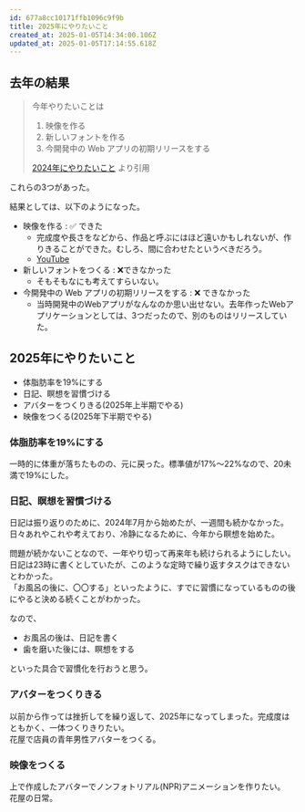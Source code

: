 ```yaml
---
id: 677a8cc10171ffb1096c9f9b
title: 2025年にやりたいこと
created_at: 2025-01-05T14:34:00.106Z
updated_at: 2025-01-05T17:14:55.618Z
---
```


<h2>去年の結果</h2>
<blockquote>
<p>今年やりたいことは</p>
<ol>
<li>映像を作る</li>
<li>新しいフォントを作る</li>
<li>今開発中の Web アプリの初期リリースをする</li>
</ol>
<p><a href="./2024-01-13">2024年にやりたいこと</a> より引用</p>
</blockquote>
<p>これらの3つがあった。</p>
<p>結果としては、以下のようになった。</p>
<ul>
<li>映像を作る : ✅ できた
<ul>
<li>完成度や長さをなどから、作品と呼ぶにはほど遠いかもしれないが、作りきることができた。むしろ、間に合わせたというべきだろう。</li>
<li><a href="https://youtu.be/KvNS6M0ZhWg?si=cwuxRcAQyO-OTqkj">YouTube</a></li>
</ul>
</li>
<li>新しいフォントをつくる : ❌できなかった
<ul>
<li>そもそもなにも考えてすらいない。</li>
</ul>
</li>
<li>今開発中の Web アプリの初期リリースをする :  ❌ できなかった
<ul>
<li>当時開発中のWebアプリがなんなのか思い出せない。去年作ったWebアプリケーションとしては、3つだったので、別のものはリリースしていた。</li>
</ul>
</li>
</ul>
<h2>2025年にやりたいこと</h2>
<ul>
<li>体脂肪率を19%にする</li>
<li>日記、瞑想を習慣づける</li>
<li>アバターをつくりきる(2025年上半期でやる)</li>
<li>映像をつくる(2025年下半期でやる)</li>
</ul>
<h3>体脂肪率を19%にする</h3>
<p>一時的に体重が落ちたものの、元に戻った。標準値が17%〜22%なので、20未満で19%にした。</p>
<h3>日記、瞑想を習慣づける</h3>
<p>日記は振り返りのために、2024年7月から始めたが、一週間も続かなかった。日々あれやこれや考えており、冷静になるために、今年から瞑想を始めた。</p>
<p>問題が続かないことなので、一年やり切って再来年も続けられるようにしたい。<br>
日記は23時に書くとしていたが、このような定時で繰り返すタスクはできないとわかった。<br>
「お風呂の後に、〇〇する」といったように、すでに習慣になっているものの後にやると決める続くことがわかった。</p>
<p>なので、</p>
<ul>
<li>お風呂の後は、日記を書く</li>
<li>歯を磨いた後には、瞑想をする</li>
</ul>
<p>といった具合で習慣化を行おうと思う。</p>
<h3>アバターをつくりきる</h3>
<p>以前から作っては挫折してを繰り返して、2025年になってしまった。完成度はともかく、一体つくりきりたい。<br>
花屋で店員の青年男性アバターをつくる。</p>
<h3>映像をつくる</h3>
<p>上で作成したアバターでノンフォトリアル(NPR)アニメーションを作りたい。<br>
花屋の日常。</p>

